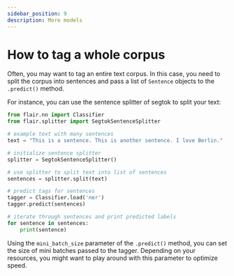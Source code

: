 ```yaml
---
sidebar_position: 9
description: More models
---
```


# How to tag a whole corpus

Often, you may want to tag an entire text corpus. In this case, you need to split the corpus into sentences and pass a
list of `Sentence` objects to the `.predict()` method.

For instance, you can use the sentence splitter of segtok to split your text:

```python
from flair.nn import Classifier
from flair.splitter import SegtokSentenceSplitter

# example text with many sentences
text = "This is a sentence. This is another sentence. I love Berlin."

# initialize sentence splitter
splitter = SegtokSentenceSplitter()

# use splitter to split text into list of sentences
sentences = splitter.split(text)

# predict tags for sentences
tagger = Classifier.load('ner')
tagger.predict(sentences)

# iterate through sentences and print predicted labels
for sentence in sentences:
    print(sentence)
```

Using the `mini_batch_size` parameter of the `.predict()` method, you can set the size of mini batches passed to the
tagger. Depending on your resources, you might want to play around with this parameter to optimize speed.

